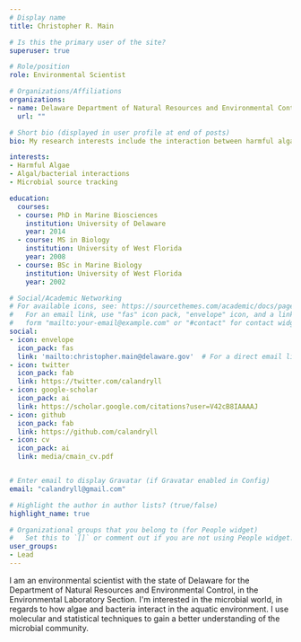 ```yaml
---
# Display name
title: Christopher R. Main

# Is this the primary user of the site?
superuser: true

# Role/position
role: Environmental Scientist

# Organizations/Affiliations
organizations:
- name: Delaware Department of Natural Resources and Environmental Control
  url: ""

# Short bio (displayed in user profile at end of posts)
bio: My research interests include the interaction between harmful algae and bacteria, microbial source tracking, and using molecular and ecological techniques to understand the environment.

interests:
- Harmful Algae
- Algal/bacterial interactions
- Microbial source tracking

education:
  courses:
  - course: PhD in Marine Biosciences
    institution: University of Delaware
    year: 2014
  - course: MS in Biology
    institution: University of West Florida
    year: 2008
  - course: BSc in Marine Biology
    institution: University of West Florida
    year: 2002

# Social/Academic Networking
# For available icons, see: https://sourcethemes.com/academic/docs/page-builder/#icons
#   For an email link, use "fas" icon pack, "envelope" icon, and a link in the
#   form "mailto:your-email@example.com" or "#contact" for contact widget.
social:
- icon: envelope
  icon_pack: fas
  link: 'mailto:christopher.main@delaware.gov'  # For a direct email link, use "mailto:test@example.org".
- icon: twitter
  icon_pack: fab
  link: https://twitter.com/calandryll
- icon: google-scholar
  icon_pack: ai
  link: https://scholar.google.com/citations?user=V42cB8IAAAAJ
- icon: github
  icon_pack: fab
  link: https://github.com/calandryll
- icon: cv
  icon_pack: ai
  link: media/cmain_cv.pdf


# Enter email to display Gravatar (if Gravatar enabled in Config)
email: "calandryll@gmail.com"

# Highlight the author in author lists? (true/false)
highlight_name: true

# Organizational groups that you belong to (for People widget)
#   Set this to `[]` or comment out if you are not using People widget.
user_groups:
- Lead
---
```


I am an environmental scientist with the state of Delaware for the Department of Natural Resources and Environmental Control, in the Environmental Laboratory Section.  I'm interested in the microbial world, in regards to how algae and bacteria interact in the aquatic environment.  I use molecular and statistical techniques to gain a better understanding of the microbial community.
